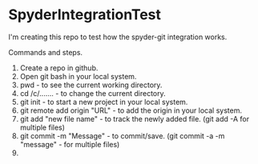 # SpyderIntegrationTest
I'm creating this repo to test how the spyder-git integration works.


Commands and steps.
1. Create a repo in github.
2. Open git bash in your local system.
3. pwd - to see the current working directory.
4. cd /c/....... - to change the current directory.
5. git init - to start a new project in your local system.
6. git remote add origin "URL" - to add the origin in your local system.
7. git add "new file name" - to track the newly added file. (git add -A for multiple files)
8. git commit -m "Message" - to commit/save. (git commit -a -m "message" - for multiple files)
9. 
